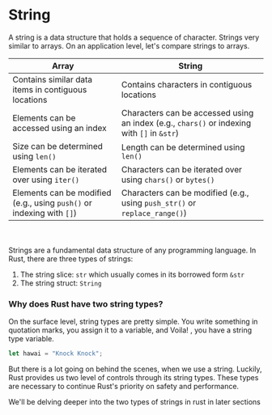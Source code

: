 # String

A string is a data structure that holds a sequence of character. Strings very similar to arrays. On an application level, let's compare strings to arrays.

| Array | String |
|---|---|
| Contains similar data items in contiguous locations | Contains characters in contiguous locations |
| Elements can be accessed using an index | Characters can be accessed using an index (e.g., `chars()` or indexing with `[]` in `&str`) |
| Size can be determined using `len()` | Length can be determined using `len()` |
| Elements can be iterated over using `iter()` | Characters can be iterated over using `chars()` or `bytes()` |
| Elements can be modified (e.g., using `push()` or indexing with `[]`) | Characters can be modified (e.g., using `push_str()` or `replace_range()`) |

<br/><br/>
Strings are a fundamental data structure of any programming language. In Rust, there are three types of strings:

1. The string slice: `str` which usually comes in its borrowed form `&str`
2. The string struct: `String`

### Why does Rust have two string types?

On the surface level, string types are pretty simple. You write something in quotation marks, you assign it to a variable, and Voila! , you have a string type variable.

```rust
let hawai = "Knock Knock";
```

But there is a lot going on behind the scenes, when we use a string. Luckily, Rust provides us two level of controls through its string types. These types are necessary to continue Rust's priority on safety and performance.

We'll be delving deeper into the two types of strings in rust in later sections
